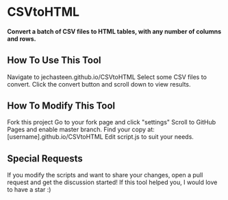 # CSVtoHTML
#### Convert a batch of CSV files to HTML tables, with any number of columns and rows.
## How To Use This Tool
Navigate to jechasteen.github.io/CSVtoHTML
Select some CSV files to convert.
Click the convert button and scroll down to view results.
## How To Modify This Tool
Fork this project
Go to your fork page and click "settings"
Scroll to GitHub Pages and enable master branch.
Find your copy at: [username].github.io/CSVtoHTML
Edit script.js to suit your needs.

## Special Requests
If you modify the scripts and want to share your changes, open a pull request and get the discussion started!
If this tool helped you, I would love to have a star :)
